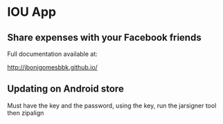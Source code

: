 # IOU App

## Share expenses with your Facebook friends

Full documentation available at:

http://jbonigomesbbk.github.io/

## Updating on Android store

Must have the key and the password, using the key, run the jarsigner tool then
zipalign
